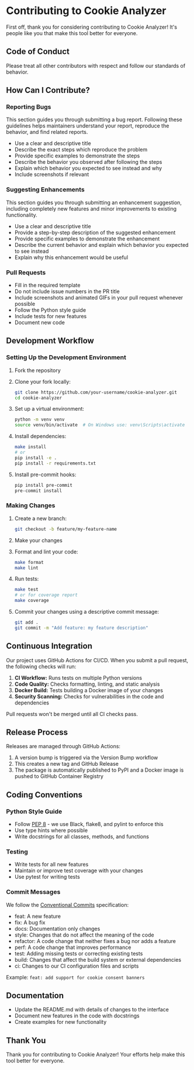 # Contributing to Cookie Analyzer

First off, thank you for considering contributing to Cookie Analyzer! It's people like you that make this tool better for everyone.

## Code of Conduct

Please treat all other contributors with respect and follow our standards of behavior.

## How Can I Contribute?

### Reporting Bugs

This section guides you through submitting a bug report. Following these guidelines helps maintainers understand your report, reproduce the behavior, and find related reports.

- Use a clear and descriptive title
- Describe the exact steps which reproduce the problem
- Provide specific examples to demonstrate the steps
- Describe the behavior you observed after following the steps
- Explain which behavior you expected to see instead and why
- Include screenshots if relevant

### Suggesting Enhancements

This section guides you through submitting an enhancement suggestion, including completely new features and minor improvements to existing functionality.

- Use a clear and descriptive title
- Provide a step-by-step description of the suggested enhancement
- Provide specific examples to demonstrate the enhancement
- Describe the current behavior and explain which behavior you expected to see instead
- Explain why this enhancement would be useful

### Pull Requests

- Fill in the required template
- Do not include issue numbers in the PR title
- Include screenshots and animated GIFs in your pull request whenever possible
- Follow the Python style guide
- Include tests for new features
- Document new code

## Development Workflow

### Setting Up the Development Environment

1. Fork the repository
2. Clone your fork locally:
   ```bash
   git clone https://github.com/your-username/cookie-analyzer.git
   cd cookie-analyzer
   ```

3. Set up a virtual environment:
   ```bash
   python -m venv venv
   source venv/bin/activate  # On Windows use: venv\Scripts\activate
   ```

4. Install dependencies:
   ```bash
   make install
   # or
   pip install -e .
   pip install -r requirements.txt
   ```

5. Install pre-commit hooks:
   ```bash
   pip install pre-commit
   pre-commit install
   ```

### Making Changes

1. Create a new branch:
   ```bash
   git checkout -b feature/my-feature-name
   ```

2. Make your changes
3. Format and lint your code:
   ```bash
   make format
   make lint
   ```

4. Run tests:
   ```bash
   make test
   # or for coverage report
   make coverage
   ```

5. Commit your changes using a descriptive commit message:
   ```bash
   git add .
   git commit -m "Add feature: my feature description"
   ```

## Continuous Integration

Our project uses GitHub Actions for CI/CD. When you submit a pull request, the following checks will run:

1. **CI Workflow:** Runs tests on multiple Python versions
2. **Code Quality:** Checks formatting, linting, and static analysis
3. **Docker Build:** Tests building a Docker image of your changes
4. **Security Scanning:** Checks for vulnerabilities in the code and dependencies

Pull requests won't be merged until all CI checks pass.

## Release Process

Releases are managed through GitHub Actions:

1. A version bump is triggered via the Version Bump workflow
2. This creates a new tag and GitHub Release
3. The package is automatically published to PyPI and a Docker image is pushed to GitHub Container Registry

## Coding Conventions

### Python Style Guide

- Follow [PEP 8](https://pep8.org/) - we use Black, flake8, and pylint to enforce this
- Use type hints where possible
- Write docstrings for all classes, methods, and functions

### Testing

- Write tests for all new features
- Maintain or improve test coverage with your changes
- Use pytest for writing tests

### Commit Messages

We follow the [Conventional Commits](https://www.conventionalcommits.org/) specification:

- feat: A new feature
- fix: A bug fix
- docs: Documentation only changes
- style: Changes that do not affect the meaning of the code
- refactor: A code change that neither fixes a bug nor adds a feature
- perf: A code change that improves performance
- test: Adding missing tests or correcting existing tests
- build: Changes that affect the build system or external dependencies
- ci: Changes to our CI configuration files and scripts

Example: `feat: add support for cookie consent banners`

## Documentation

- Update the README.md with details of changes to the interface
- Document new features in the code with docstrings
- Create examples for new functionality

## Thank You

Thank you for contributing to Cookie Analyzer! Your efforts help make this tool better for everyone.